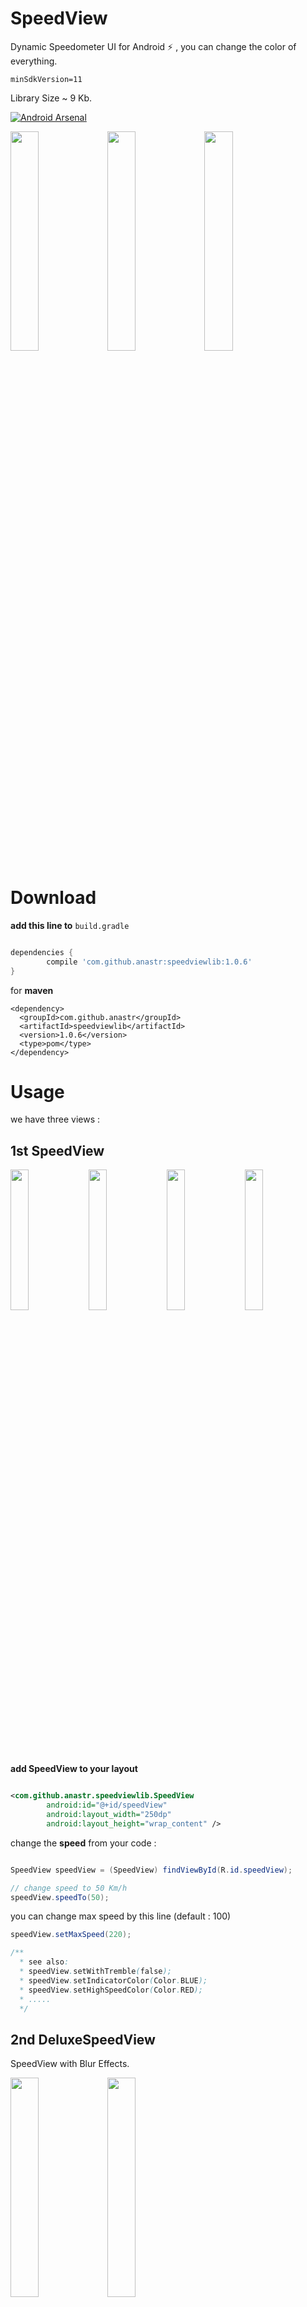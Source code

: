 # SpeedView
Dynamic Speedometer UI for Android :zap: , you can change the color of everything.

`minSdkVersion=11`

Library Size ~ 9 Kb.

[![Android Arsenal](https://img.shields.io/badge/Android%20Arsenal-SpeedView-green.svg?style=true)](https://android-arsenal.com/details/1/4169)

<img src="/images/SpeedView.gif" width="30%" />
<img src="/images/DeluxeSpeedView.gif" width="30%" />
<img src="/images/AwesomeSpeedometer.gif" width="30%" /><br/>

# Download

**add this line to** `build.gradle`

```gradle

dependencies {
	    compile 'com.github.anastr:speedviewlib:1.0.6'
}

```

for **maven**

```maven
<dependency>
  <groupId>com.github.anastr</groupId>
  <artifactId>speedviewlib</artifactId>
  <version>1.0.6</version>
  <type>pom</type>
</dependency>
```

# Usage
we have three views :

## 1st SpeedView

<img src="/images/SpeedView1.png" width="24%" />
<img src="/images/SpeedView2.png" width="24%" />
<img src="/images/SpeedView3.png" width="24%" />
<img src="/images/SpeedView4.png" width="24%" />

**add SpeedView to your layout**

```xml

<com.github.anastr.speedviewlib.SpeedView
        android:id="@+id/speedView"
        android:layout_width="250dp"
        android:layout_height="wrap_content" />

```

change the **speed** from your code : 

```java

SpeedView speedView = (SpeedView) findViewById(R.id.speedView);

// change speed to 50 Km/h
speedView.speedTo(50);
```

you can change max speed by this line (default : 100)
```java
speedView.setMaxSpeed(220);

/** 
  * see also:
  * speedView.setWithTremble(false);
  * speedView.setIndicatorColor(Color.BLUE);
  * speedView.setHighSpeedColor(Color.RED);
  * .....
  */

```

## 2nd DeluxeSpeedView
SpeedView with Blur Effects.

<img src="/images/DeluxeSpeedView1.png" width="30%" />
<img src="/images/DeluxeSpeedView2.png" width="30%" />

**add DeluxeSpeedView to your layout**

```xml

<com.github.anastr.speedviewlib.DeluxeSpeedView
        android:id="@+id/deluxeSpeedView"
        android:layout_width="250dp"
        android:layout_height="wrap_content" />

```
the same methods in SpeedView
```java
DeluxeSpeedView deluxeSpeedView = (DeluxeSpeedView) findViewById(R.id.deluxeSpeedView);

deluxeSpeedView.speedTo(50);

deluxeSpeedView.setMaxSpeed(220);
```

special methods for DeluxeSpeedView :
```java
deluxeSpeedView.setWithEffects(false); //def : true

deluxeSpeedView.setSpeedBackgroundColor(Color.YELLOW);
```

## 3st AwesomeSpeedometer

<img src="/images/AwesomeSpeedometer.png" width="30%" />

**add AwesomeSpeedometer to your layout**

```xml

<com.github.anastr.speedviewlib.AwesomeSpeedometer
        android:id="@+id/awesomeSpeedometer"
        android:layout_width="300dp"
        android:layout_height="wrap_content"
        app:speedometerWidth="75dp"
        app:indicatorWidth="35dp" />

```
the same methods in SpeedView
```java
AwesomeSpeedometer awesomeSpeedometer = (AwesomeSpeedometer) findViewById(R.id.awesomeSpeedometer);

awesomeSpeedometer.speedTo(50);

awesomeSpeedometer.setMaxSpeed(220);
```

special methods for AwesomeSpeedometer :
```java
awesomeSpeedometer.setIndicatorWidth(80); //def : 60dp

awesomeSpeedometer.setTrianglesColor(Color.YELLOW);
awesomeSpeedometer.setSpeedometerColor(Color.RED);
```

# Attributes

and also you can change everything in XML, see this Attributes : 

```xml

app:unit="m/s" <!-- def : Km/h -->
app:maxSpeed="220" <!-- def : 100 -->
app:withTremble="false" <!-- def : true -->
app:withBackgroundCircle="false" <!-- def : true -->
app:speedometerWidth="35dp" <!-- def : 30dp -->
app:indicatorColor="#2b38e6" 
app:centerCircleColor="#b2f941ff" 
app:lowSpeedColor="#58ed21"
app:mediumSpeedColor="#edd029"
app:highSpeedColor="#ec2f33"
app:markColor="#99000000"
app:textColor="#e23900"
app:backgroundCircleColor="#212121"
app:textColor="#84ff84"

```
Attributes just for **DeluxeSpeedView** :

```xml

app:withEffects="false" <!-- def : true -->
app:speedBackgroundColor="#000077"
app:speedTextColor="#000000"

```

Attributes just for **AwesomeSpeedometer** :

```xml

app:speedometerWidth="70dp" <!-- def : 60dp -->
app:indicatorWidth="#30dp" <!-- def : 25dp -->
app:speedTextColor="#000000"
app:speedometerColor="#ef3737"
app:trianglesColor="#25b9b4"

```

## Coming Soon ...
i well try to draw this Speedometer.
if you have any idea, image, template please **open new issue** and give me the image , and i well try to add it to the Library.

<img src="/images/new2.png" width="30%" />
<img src="/images/new3.png" width="30%" />

# LICENSE
```

Copyright 2016 Anas ALtair

Licensed under the Apache License, Version 2.0 (the "License");
you may not use this file except in compliance with the License.
You may obtain a copy of the License at

    http://www.apache.org/licenses/LICENSE-2.0

Unless required by applicable law or agreed to in writing, software
distributed under the License is distributed on an "AS IS" BASIS,
WITHOUT WARRANTIES OR CONDITIONS OF ANY KIND, either express or implied.
See the License for the specific language governing permissions and
limitations under the License.

```

